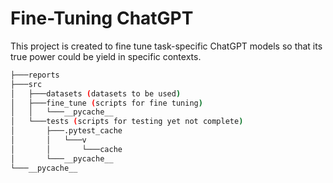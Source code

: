 # Fine-Tuning ChatGPT
This project is created to fine tune task-specific ChatGPT models so that its true power could be yield in specific contexts.

```bash
├───reports
├───src
│   ├───datasets (datasets to be used)
│   ├───fine_tune (scripts for fine tuning)
│   │   └───__pycache__
│   └───tests (scripts for testing yet not complete)
│       ├───.pytest_cache
│       │   └───v
│       │       └───cache
│       └───__pycache__
└───__pycache__
```